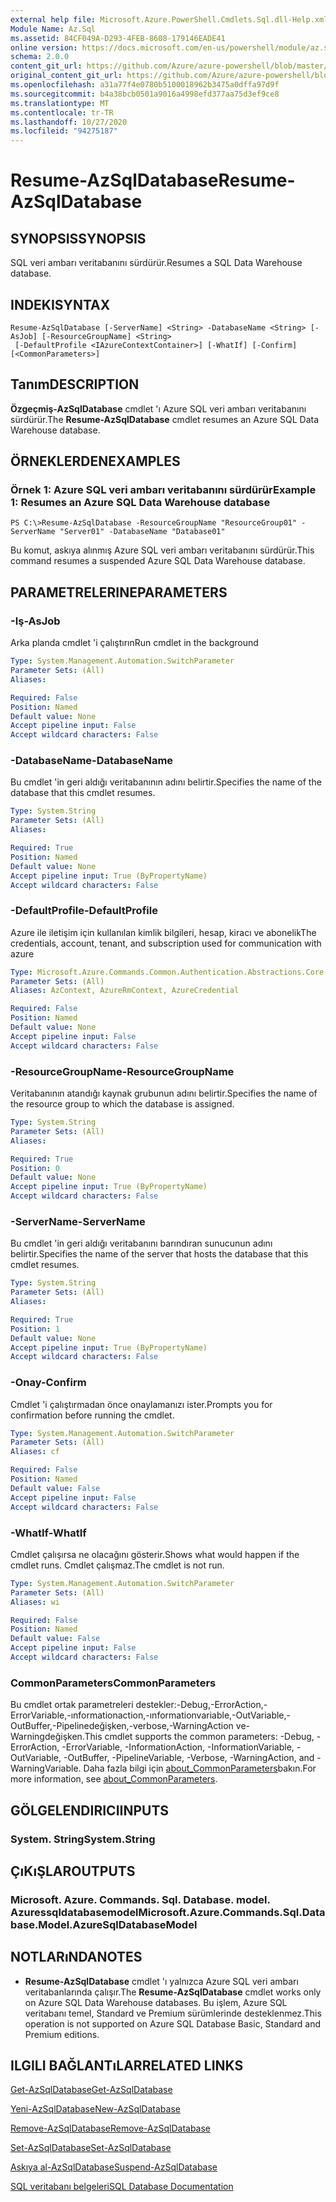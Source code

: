 ```yaml
---
external help file: Microsoft.Azure.PowerShell.Cmdlets.Sql.dll-Help.xml
Module Name: Az.Sql
ms.assetid: 84CF049A-D293-4FEB-8608-179146EADE41
online version: https://docs.microsoft.com/en-us/powershell/module/az.sql/resume-azsqldatabase
schema: 2.0.0
content_git_url: https://github.com/Azure/azure-powershell/blob/master/src/Sql/Sql/help/Resume-AzSqlDatabase.md
original_content_git_url: https://github.com/Azure/azure-powershell/blob/master/src/Sql/Sql/help/Resume-AzSqlDatabase.md
ms.openlocfilehash: a31a77f4e0780b5100018962b3475a0dffa97d9f
ms.sourcegitcommit: b4a38bcb0501a9016a4998efd377aa75d3ef9ce8
ms.translationtype: MT
ms.contentlocale: tr-TR
ms.lasthandoff: 10/27/2020
ms.locfileid: "94275187"
---
```

# <span data-ttu-id="2abdb-101">Resume-AzSqlDatabase</span><span class="sxs-lookup"><span data-stu-id="2abdb-101">Resume-AzSqlDatabase</span></span>

## <span data-ttu-id="2abdb-102">SYNOPSIS</span><span class="sxs-lookup"><span data-stu-id="2abdb-102">SYNOPSIS</span></span>
<span data-ttu-id="2abdb-103">SQL veri ambarı veritabanını sürdürür.</span><span class="sxs-lookup"><span data-stu-id="2abdb-103">Resumes a SQL Data Warehouse database.</span></span>

## <span data-ttu-id="2abdb-104">INDEKI</span><span class="sxs-lookup"><span data-stu-id="2abdb-104">SYNTAX</span></span>

```
Resume-AzSqlDatabase [-ServerName] <String> -DatabaseName <String> [-AsJob] [-ResourceGroupName] <String>
 [-DefaultProfile <IAzureContextContainer>] [-WhatIf] [-Confirm] [<CommonParameters>]
```

## <span data-ttu-id="2abdb-105">Tanım</span><span class="sxs-lookup"><span data-stu-id="2abdb-105">DESCRIPTION</span></span>
<span data-ttu-id="2abdb-106">**Özgeçmiş-AzSqlDatabase** cmdlet 'ı Azure SQL veri ambarı veritabanını sürdürür.</span><span class="sxs-lookup"><span data-stu-id="2abdb-106">The **Resume-AzSqlDatabase** cmdlet resumes an Azure SQL Data Warehouse database.</span></span>

## <span data-ttu-id="2abdb-107">ÖRNEKLERDEN</span><span class="sxs-lookup"><span data-stu-id="2abdb-107">EXAMPLES</span></span>

### <span data-ttu-id="2abdb-108">Örnek 1: Azure SQL veri ambarı veritabanını sürdürür</span><span class="sxs-lookup"><span data-stu-id="2abdb-108">Example 1: Resumes an Azure SQL Data Warehouse database</span></span>
```
PS C:\>Resume-AzSqlDatabase -ResourceGroupName "ResourceGroup01" -ServerName "Server01" -DatabaseName "Database01"
```

<span data-ttu-id="2abdb-109">Bu komut, askıya alınmış Azure SQL veri ambarı veritabanını sürdürür.</span><span class="sxs-lookup"><span data-stu-id="2abdb-109">This command resumes a suspended Azure SQL Data Warehouse database.</span></span>

## <span data-ttu-id="2abdb-110">PARAMETRELERINE</span><span class="sxs-lookup"><span data-stu-id="2abdb-110">PARAMETERS</span></span>

### <span data-ttu-id="2abdb-111">-Iş</span><span class="sxs-lookup"><span data-stu-id="2abdb-111">-AsJob</span></span>
<span data-ttu-id="2abdb-112">Arka planda cmdlet 'i çalıştırın</span><span class="sxs-lookup"><span data-stu-id="2abdb-112">Run cmdlet in the background</span></span>

```yaml
Type: System.Management.Automation.SwitchParameter
Parameter Sets: (All)
Aliases:

Required: False
Position: Named
Default value: None
Accept pipeline input: False
Accept wildcard characters: False
```

### <span data-ttu-id="2abdb-113">-DatabaseName</span><span class="sxs-lookup"><span data-stu-id="2abdb-113">-DatabaseName</span></span>
<span data-ttu-id="2abdb-114">Bu cmdlet 'in geri aldığı veritabanının adını belirtir.</span><span class="sxs-lookup"><span data-stu-id="2abdb-114">Specifies the name of the database that this cmdlet resumes.</span></span>

```yaml
Type: System.String
Parameter Sets: (All)
Aliases:

Required: True
Position: Named
Default value: None
Accept pipeline input: True (ByPropertyName)
Accept wildcard characters: False
```

### <span data-ttu-id="2abdb-115">-DefaultProfile</span><span class="sxs-lookup"><span data-stu-id="2abdb-115">-DefaultProfile</span></span>
<span data-ttu-id="2abdb-116">Azure ile iletişim için kullanılan kimlik bilgileri, hesap, kiracı ve abonelik</span><span class="sxs-lookup"><span data-stu-id="2abdb-116">The credentials, account, tenant, and subscription used for communication with azure</span></span>

```yaml
Type: Microsoft.Azure.Commands.Common.Authentication.Abstractions.Core.IAzureContextContainer
Parameter Sets: (All)
Aliases: AzContext, AzureRmContext, AzureCredential

Required: False
Position: Named
Default value: None
Accept pipeline input: False
Accept wildcard characters: False
```

### <span data-ttu-id="2abdb-117">-ResourceGroupName</span><span class="sxs-lookup"><span data-stu-id="2abdb-117">-ResourceGroupName</span></span>
<span data-ttu-id="2abdb-118">Veritabanının atandığı kaynak grubunun adını belirtir.</span><span class="sxs-lookup"><span data-stu-id="2abdb-118">Specifies the name of the resource group to which the database is assigned.</span></span>

```yaml
Type: System.String
Parameter Sets: (All)
Aliases:

Required: True
Position: 0
Default value: None
Accept pipeline input: True (ByPropertyName)
Accept wildcard characters: False
```

### <span data-ttu-id="2abdb-119">-ServerName</span><span class="sxs-lookup"><span data-stu-id="2abdb-119">-ServerName</span></span>
<span data-ttu-id="2abdb-120">Bu cmdlet 'in geri aldığı veritabanını barındıran sunucunun adını belirtir.</span><span class="sxs-lookup"><span data-stu-id="2abdb-120">Specifies the name of the server that hosts the database that this cmdlet resumes.</span></span>

```yaml
Type: System.String
Parameter Sets: (All)
Aliases:

Required: True
Position: 1
Default value: None
Accept pipeline input: True (ByPropertyName)
Accept wildcard characters: False
```

### <span data-ttu-id="2abdb-121">-Onay</span><span class="sxs-lookup"><span data-stu-id="2abdb-121">-Confirm</span></span>
<span data-ttu-id="2abdb-122">Cmdlet 'i çalıştırmadan önce onaylamanızı ister.</span><span class="sxs-lookup"><span data-stu-id="2abdb-122">Prompts you for confirmation before running the cmdlet.</span></span>

```yaml
Type: System.Management.Automation.SwitchParameter
Parameter Sets: (All)
Aliases: cf

Required: False
Position: Named
Default value: False
Accept pipeline input: False
Accept wildcard characters: False
```

### <span data-ttu-id="2abdb-123">-WhatIf</span><span class="sxs-lookup"><span data-stu-id="2abdb-123">-WhatIf</span></span>
<span data-ttu-id="2abdb-124">Cmdlet çalışırsa ne olacağını gösterir.</span><span class="sxs-lookup"><span data-stu-id="2abdb-124">Shows what would happen if the cmdlet runs.</span></span>
<span data-ttu-id="2abdb-125">Cmdlet çalışmaz.</span><span class="sxs-lookup"><span data-stu-id="2abdb-125">The cmdlet is not run.</span></span>

```yaml
Type: System.Management.Automation.SwitchParameter
Parameter Sets: (All)
Aliases: wi

Required: False
Position: Named
Default value: False
Accept pipeline input: False
Accept wildcard characters: False
```

### <span data-ttu-id="2abdb-126">CommonParameters</span><span class="sxs-lookup"><span data-stu-id="2abdb-126">CommonParameters</span></span>
<span data-ttu-id="2abdb-127">Bu cmdlet ortak parametreleri destekler:-Debug,-ErrorAction,-ErrorVariable,-ınformationaction,-ınformationvariable,-OutVariable,-OutBuffer,-Pipelinedeğişken,-verbose,-WarningAction ve-Warningdeğişken.</span><span class="sxs-lookup"><span data-stu-id="2abdb-127">This cmdlet supports the common parameters: -Debug, -ErrorAction, -ErrorVariable, -InformationAction, -InformationVariable, -OutVariable, -OutBuffer, -PipelineVariable, -Verbose, -WarningAction, and -WarningVariable.</span></span> <span data-ttu-id="2abdb-128">Daha fazla bilgi için [about_CommonParameters](http://go.microsoft.com/fwlink/?LinkID=113216)bakın.</span><span class="sxs-lookup"><span data-stu-id="2abdb-128">For more information, see [about_CommonParameters](http://go.microsoft.com/fwlink/?LinkID=113216).</span></span>

## <span data-ttu-id="2abdb-129">GÖLGELENDIRICI</span><span class="sxs-lookup"><span data-stu-id="2abdb-129">INPUTS</span></span>

### <span data-ttu-id="2abdb-130">System. String</span><span class="sxs-lookup"><span data-stu-id="2abdb-130">System.String</span></span>

## <span data-ttu-id="2abdb-131">ÇıKıŞLAR</span><span class="sxs-lookup"><span data-stu-id="2abdb-131">OUTPUTS</span></span>

### <span data-ttu-id="2abdb-132">Microsoft. Azure. Commands. Sql. Database. model. Azuressqldatabasemodel</span><span class="sxs-lookup"><span data-stu-id="2abdb-132">Microsoft.Azure.Commands.Sql.Database.Model.AzureSqlDatabaseModel</span></span>

## <span data-ttu-id="2abdb-133">NOTLARıNDA</span><span class="sxs-lookup"><span data-stu-id="2abdb-133">NOTES</span></span>
* <span data-ttu-id="2abdb-134">**Resume-AzSqlDatabase** cmdlet 'ı yalnızca Azure SQL veri ambarı veritabanlarında çalışır.</span><span class="sxs-lookup"><span data-stu-id="2abdb-134">The **Resume-AzSqlDatabase** cmdlet works only on Azure SQL Data Warehouse databases.</span></span> <span data-ttu-id="2abdb-135">Bu işlem, Azure SQL veritabanı temel, Standard ve Premium sürümlerinde desteklenmez.</span><span class="sxs-lookup"><span data-stu-id="2abdb-135">This operation is not supported on Azure SQL Database Basic, Standard and Premium editions.</span></span>

## <span data-ttu-id="2abdb-136">ILGILI BAĞLANTıLAR</span><span class="sxs-lookup"><span data-stu-id="2abdb-136">RELATED LINKS</span></span>

[<span data-ttu-id="2abdb-137">Get-AzSqlDatabase</span><span class="sxs-lookup"><span data-stu-id="2abdb-137">Get-AzSqlDatabase</span></span>](./Get-AzSqlDatabase.md)

[<span data-ttu-id="2abdb-138">Yeni-AzSqlDatabase</span><span class="sxs-lookup"><span data-stu-id="2abdb-138">New-AzSqlDatabase</span></span>](./New-AzSqlDatabase.md)

[<span data-ttu-id="2abdb-139">Remove-AzSqlDatabase</span><span class="sxs-lookup"><span data-stu-id="2abdb-139">Remove-AzSqlDatabase</span></span>](./Remove-AzSqlDatabase.md)

[<span data-ttu-id="2abdb-140">Set-AzSqlDatabase</span><span class="sxs-lookup"><span data-stu-id="2abdb-140">Set-AzSqlDatabase</span></span>](./Set-AzSqlDatabase.md)

[<span data-ttu-id="2abdb-141">Askıya al-AzSqlDatabase</span><span class="sxs-lookup"><span data-stu-id="2abdb-141">Suspend-AzSqlDatabase</span></span>](./Suspend-AzSqlDatabase.md)

[<span data-ttu-id="2abdb-142">SQL veritabanı belgeleri</span><span class="sxs-lookup"><span data-stu-id="2abdb-142">SQL Database Documentation</span></span>](https://docs.microsoft.com/azure/sql-database/)


